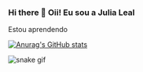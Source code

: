### Hi there 👋 Oii! Eu sou a Julia Leal


Estou aprendendo 


[![Anurag's GitHub stats](https://github-readme-stats.vercel.app/api?username=devJuliaLeal)](https:/devJuliaLeal/github.com//github-readme-stats)
           
          

          
          




![snake gif](https://github.com/devJuliaLeal/devJuliaLeal/blob/output/github-contribution-grid-snake.svg)
